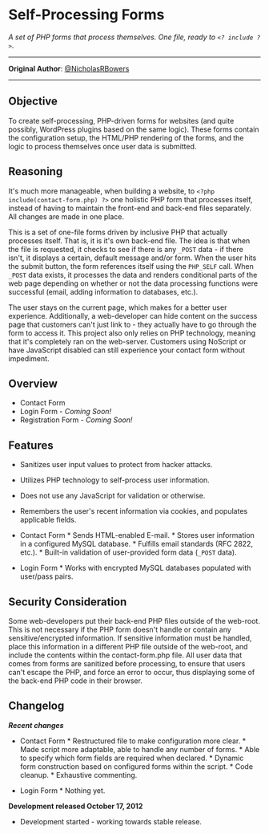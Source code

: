 Self-Processing Forms
============================
*A set of PHP forms that process themselves. One file, ready to `<? include ?>`.*

---------------------------------------------------------------------------

**Original Author**: [@NicholasRBowers](http://twitter.com/NicholasRBowers)

---------------------------------------------------------------------------

Objective
---------
To create self-processing, PHP-driven forms for websites (and quite possibly, WordPress plugins based on the same logic).  These forms contain the configuration setup, the HTML/PHP rendering of the forms, and the logic to process themselves once user data is submitted.

Reasoning
---------
It's much more manageable, when building a website, to `<?php include(contact-form.php) ?>` one holistic PHP form that processes itself, instead of having to maintain the front-end and back-end files separately.  All changes are made in one place.

This is a set of one-file forms driven by inclusive PHP that actually processes itself.  That is, it is it's own back-end file.  The idea is that when the file is requested, it checks to see if there is any `_POST` data - if there isn't, it displays a certain, default message and/or form.  When the user hits the submit button, the form references itself using the `PHP_SELF` call.  When `_POST` data exists, it processes the data and renders conditional parts of the web page depending on whether or not the data processing functions were successful (email, adding information to databases, etc.).

The user stays on the current page, which makes for a better user experience.  Additionally, a web-developer can hide content on the success page that customers can't just link to - they actually have to go through the form to access it.  This project also only relies on PHP technology, meaning that it's completely ran on the web-server.  Customers using NoScript or have JavaScript disabled can still experience your contact form without impediment.

Overview
--------
* Contact Form
* Login Form - *Coming Soon!*
* Registration Form - *Coming Soon!*

Features
--------
* Sanitizes user input values to protect from hacker attacks.
* Utilizes PHP technology to self-process user information.
* Does not use any JavaScript for validation or otherwise.
* Remembers the user's recent information via cookies, and populates applicable fields.

* Contact Form
		* Sends HTML-enabled E-mail.
		* Stores user information in a configured MySQL database.
		* Fulfills email standards (RFC 2822, etc.).
		* Built-in validation of user-provided form data (`_POST` data).

* Login Form
		* Works with encrypted MySQL databases populated with user/pass pairs.

Security Consideration
----------------------
Some web-developers put their back-end PHP files outside of the web-root.  This is not necessary if the PHP form doesn't handle or contain any sensitive/encrypted information. If sensitive information must be handled, place this information in a different PHP file outside of the web-root, and include the contents within the contact-form.php file.  All user data that comes from forms are sanitized before processing, to ensure that users can't escape the PHP, and force an error to occur, thus displaying some of the back-end PHP code in their browser.

Changelog
---------
***Recent changes***
* Contact Form
		* Restructured file to make configuration more clear.
		* Made script more adaptable, able to handle any number of forms.
		* Able to specify which form fields are required when declared.
		* Dynamic form construction based on configured forms within the script.
		* Code cleanup.
		* Exhaustive commenting.

* Login Form
		* Nothing yet.

**Development released October 17, 2012**
* Development started - working towards stable release.